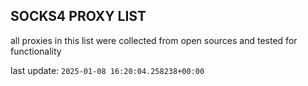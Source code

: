 ## SOCKS4 PROXY LIST

all proxies in this list were collected from open sources and tested for functionality

last update: `2025-01-08 16:20:04.258238+00:00`